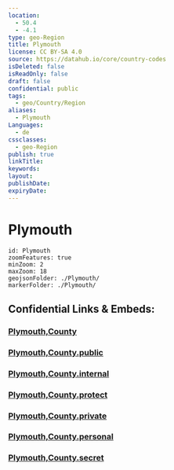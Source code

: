 ```yaml
---
location:
  - 50.4
  - -4.1
type: geo-Region
title: Plymouth
license: CC BY-SA 4.0
source: https://datahub.io/core/country-codes
isDeleted: false
isReadOnly: false
draft: false
confidential: public
tags:
  - geo/Country/Region
aliases:
  - Plymouth
Languages:
  - de
cssclasses:
  - geo-Region
publish: true
linkTitle:
keywords:
layout:
publishDate:
expiryDate:
---
```


# Plymouth

```leaflet
id: Plymouth
zoomFeatures: true 
minZoom: 2 
maxZoom: 18
geojsonFolder: ./Plymouth/
markerFolder: ./Plymouth/
```


## Confidential Links & Embeds: 

### [Plymouth,County](/_Standards/Earth/Continent/Europe/Europe~North/UK/England/Regions~England/South_West_England/Plymouth,County.md) 

### [Plymouth,County.public](/_public/Earth/Continent/Europe/Europe~North/UK/England/Regions~England/South_West_England/Plymouth,County.public.md) 

### [Plymouth,County.internal](/_internal/Earth/Continent/Europe/Europe~North/UK/England/Regions~England/South_West_England/Plymouth,County.internal.md) 

### [Plymouth,County.protect](/_protect/Earth/Continent/Europe/Europe~North/UK/England/Regions~England/South_West_England/Plymouth,County.protect.md) 

### [Plymouth,County.private](/_private/Earth/Continent/Europe/Europe~North/UK/England/Regions~England/South_West_England/Plymouth,County.private.md) 

### [Plymouth,County.personal](/_personal/Earth/Continent/Europe/Europe~North/UK/England/Regions~England/South_West_England/Plymouth,County.personal.md) 

### [Plymouth,County.secret](/_secret/Earth/Continent/Europe/Europe~North/UK/England/Regions~England/South_West_England/Plymouth,County.secret.md)

